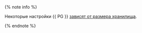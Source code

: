{% note info %}

Некоторые настройки {{ PG }} [зависят от размера хранилища](../../../managed-postgresql/concepts/settings-list.md#settings-instance-dependent).

{% endnote %}
